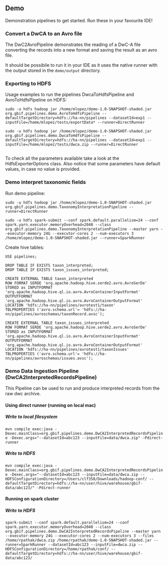 ## Demo

Demonstration pipelines to get started.  Run these in your favourite IDE!

### Convert a DwCA to an Avro file

The DwC2AvroPipeline demonstrates the reading of a DwC-A file converting the records into a new format and saving the result as an avro file.
 
It should be possibile to run it in your IDE as it uses the native runner with the output stored in the `demo/output` directory. 


### Exporting to HDFS

Usage examples to run the pipelines DwcaToHdfsPipeline and AvroToHdfsPipeline on HDFS: 
 
``` 
sudo -u hdfs hadoop jar /home/mlopez/demo-1.0-SNAPSHOT-shaded.jar org.gbif.pipelines.demo.AvroToHdfsPipeline --defaultTargetDirectory=hdfs://ha-nn/pipelines --datasetId=exp1 --inputFile=/home/mlopez/tests/exportData* --runner=DirectRunner

sudo -u hdfs hadoop jar /home/mlopez/demo-1.0-SNAPSHOT-shaded.jar org.gbif.pipelines.demo.DwcaToHdfsPipeline --defaultTargetDirectory=hdfs://ha-nn/pipelines --datasetId=exp1 --inputFile=/home/mlopez/tests/dwca.zip --runner=DirectRunner
 
```

To check all the parameters available take a look at the HdfsExporterOptions class. 
Also notice that some parameters have default values, in case no value is provided.

### Demo interpret taxonomic fields

Run demo pipeline:

```
sudo -u hdfs hadoop jar /home/mlopez/demo-1.0-SNAPSHOT-shaded.jar org.gbif.pipelines.demo.TaxonomyInterpretationPipeline --runner=DirectRunner

sudo -u hdfs spark-submit --conf spark.default.parallelism=24 --conf spark.yarn.executor.memoryOverhead=2048 --class org.gbif.pipelines.demo.TaxonomyInterpretationPipeline --master yarn --executor-memory 24G --executor-cores 2 --num-executors 3 /home/mlopez/demo-1.0-SNAPSHOT-shaded.jar --runner=SparkRunner
```

Create hive tables:

```
USE pipelines; 
 
DROP TABLE IF EXISTS taxon_interpreted;
DROP TABLE IF EXISTS taxon_issues_interpreted;

CREATE EXTERNAL TABLE taxon_interpreted
ROW FORMAT SERDE 'org.apache.hadoop.hive.serde2.avro.AvroSerDe' 
STORED as INPUTFORMAT 'org.apache.hadoop.hive.ql.io.avro.AvroContainerInputFormat' 
OUTPUTFORMAT 'org.apache.hadoop.hive.ql.io.avro.AvroContainerOutputFormat' 
LOCATION 'hdfs://ha-nn/pipelines/avrotest1/taxon' 
TBLPROPERTIES ('avro.schema.url'= 'hdfs://ha-nn/pipelines/avroschemas/taxonRecord.avsc'); 

CREATE EXTERNAL TABLE taxon_issues_interpreted
ROW FORMAT SERDE 'org.apache.hadoop.hive.serde2.avro.AvroSerDe' 
STORED as INPUTFORMAT 'org.apache.hadoop.hive.ql.io.avro.AvroContainerInputFormat' 
OUTPUTFORMAT 'org.apache.hadoop.hive.ql.io.avro.AvroContainerOutputFormat' 
LOCATION 'hdfs://ha-nn/pipelines/avrotest1/taxonIssues' 
TBLPROPERTIES ('avro.schema.url'= 'hdfs://ha-nn/pipelines/avroschemas/issues.avsc'); 
```

### Demo Data Ingestion Pipeline (DwCA2InterpretedRecordsPipeline)
This Pipeline can be used to run and produce interpreted records from the raw dwc archive.
#### Using direct runner (running on local mac)
##### Write to local filesystem
```mvn compile exec:java -Dexec.mainClass=org.gbif.pipelines.demo.DwCA2InterpretedRecordsPipeline -Dexec.args="--datasetId=abc123 --inputFile=data/dwca.zip" -Pdirect-runner``` 
##### Write to HDFS
```mvn compile exec:java -Dexec.mainClass=org.gbif.pipelines.demo.DwCA2InterpretedRecordsPipeline -Dexec.args="--datasetId=abc123 --inputFile=data/dwca.zip --HDFSConfigurationDirectory=/Users/clf358/Downloads/hadoop-conf/ --defaultTargetDirectory=hdfs://ha-nn/user/hive/warehouse/gbif-data/abc123/" -Pdirect-runner```
#### Running on spark cluster
##### Write to HDFS
```spark-submit --conf spark.default.parallelism=24 --conf spark.yarn.executor.memoryOverhead=2048 --class org.gbif.pipelines.demo.DwCA2InterpretedRecordsPipeline --master yarn --executor-memory 24G --executor-cores 2 --num-executors 3 --files /home/rpathak/dwca.zip /home/rpathak/demo-1.0-SNAPSHOT-shaded.jar --runner=SparkRunner --datasetId=abc123 --inputFile=dwca.zip --HDFSConfigurationDirectory=/home/rpathak/conf/ --defaultTargetDirectory=hdfs://ha-nn/user/hive/warehouse/gbif-data/abc123/```
